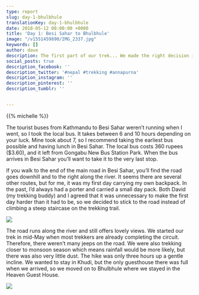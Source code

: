 ```yaml
---
type: report
slug: day-1-bhulbhule
translationKey: day-1-bhulbhule
date: 2018-05-12 00:00:00 +0000
title: 'Day 1: Besi Sahar to Bhulbhule'
image: "/v1551459890/IMG_2337.jpg"
keywords: []
author: dave
description: The first part of our trek... We made the right decision in taking the easier path.
social_posts: true
description_facebook: ''
description_twitter: '#nepal #trekking #annapurna'
description_instagram: ''
description_pinterest: ''
description_tumblr: ''


---
```

{{% michelle %}}

The tourist buses from Kathmandu to Besi Sahar weren’t running when I went, so I took the local bus. 
It takes between 6 and 10 hours depending on your luck. Mine took about 7, so I recommend taking the 
earliest bus possible and having lunch in Besi Sahar. The local bus costs 360 rupees ($3.60), and it 
left from Gongabu New Bus Station Park. When the bus arrives in Besi Sahar you’ll want to take it to 
the very last stop.

If you walk to the end of the main road in Besi Sahar, you’ll find the road goes downhill and to the 
right along the river. It seems there are several other routes, but for me, it was my first day 
carrying my own backpack. In the past, I’d always had a porter and carried a small day pack. Both 
David (my trekking buddy) and I agreed that it was unnecessary to make the first day harder than it 
had to be, so we decided to stick to the road instead of climbing a steep staircase on the trekking 
trail.

![](https://res.cloudinary.com/wildernessprime/image/upload/w_800,dpr_auto/v1551459890/IMG_2337.jpg)

The road runs along the river and still offers lovely views. We started our trek in mid-May when 
most trekkers are already completing the circuit. Therefore, there weren’t many jeeps on the road. 
We were also trekking closer to monsoon season which means rainfall would be more likely, but there 
was also very little dust. The hike was only three hours up a gentle incline. We wanted to stay in 
Khudi, but the only guesthouse there was full when we arrived, so we moved on to Bhulbhule where we 
stayed in the Heaven Guest House.

![](https://res.cloudinary.com/wildernessprime/image/upload/w_800,dpr_auto/v1551459975/IMG_2339.jpg#portrait)